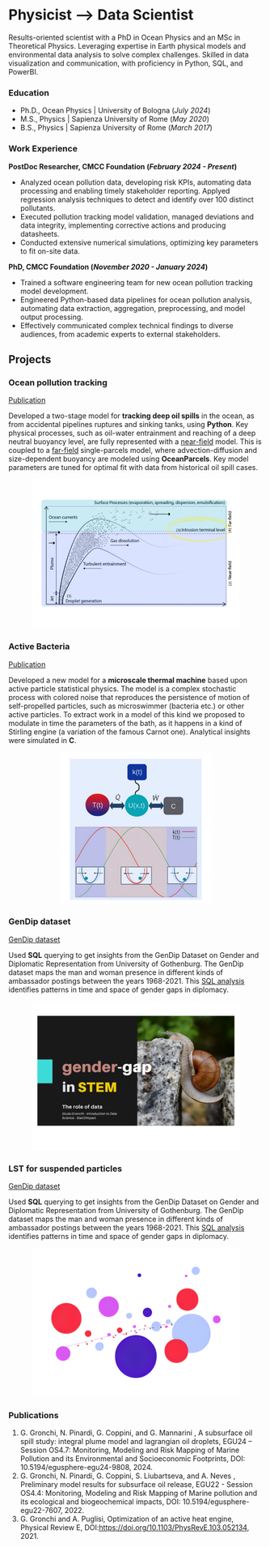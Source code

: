 # Physicist --> Data Scientist
Results-oriented scientist with a PhD in Ocean Physics and an MSc in Theoretical Physics. Leveraging expertise in Earth physical models and environmental data analysis to solve complex challenges. Skilled in data visualization and communication, with proficiency in Python, SQL, and PowerBI.

### Education
- Ph.D., Ocean Physics | University of Bologna (_July 2024_)
- M.S., Physics | Sapienza University of Rome (_May 2020_)
- B.S., Physics | Sapienza University of Rome (_March 2017_)

### Work Experience
**PostDoc Researcher, CMCC Foundation (_February 2024 - Present_)**
- Analyzed ocean pollution data, developing risk KPIs, automating data processing and enabling timely stakeholder reporting. Applyed regression analysis techniques to detect and identify over 100 distinct pollutants.
- Executed pollution tracking model validation, managed deviations and data integrity, implementing corrective actions and producing datasheets.
- Conducted extensive numerical simulations, optimizing key parameters to fit on-site data.


**PhD, CMCC Foundation (_November 2020 - January 2024_)**
- Trained a software engineering team for new ocean pollution tracking model development.
- Engineered Python-based data pipelines for ocean pollution analysis, automating data extraction, aggregation, preprocessing, and model output processing. 
- Effectively communicated complex technical findings to diverse audiences, from academic experts to external stakeholders.

## Projects
### Ocean pollution tracking
[Publication](https://meetingorganizer.copernicus.org/EGU24/EGU24-9808.html)

Developed a two-stage model for **tracking deep oil spills** in the ocean, as from accidental pipelines ruptures and sinking tanks, using **Python**. Key physical processes, such as oil-water entrainment and reaching of a deep neutral buoyancy level, are fully represented with a [near-field](https://github.com/GiuliaGronchi/NearParcels) model. This is coupled to a [far-field](https://github.com/GiuliaGronchi/FarParcels) single-parcels model, where advection-diffusion and size-dependent buoyancy are modeled using **OceanParcels**. Key model parameters are tuned for optimal fit with data from historical oil spill cases.
<p align="center">
  <img src="/assets/img/deep.png" alt="Images">
</p>

### Active Bacteria 
[Publication](https://journals.aps.org/pre/abstract/10.1103/PhysRevE.103.052134)

Developed a new model for a **microscale thermal machine** based upon active particle statistical physics. The model is a complex stochastic process with colored noise that reproduces the persistence of motion of self-propelled particles, such as microswimmer (bacteria etc.) or other active particles. To extract work in a model of this kind we proposed to modulate in time the parameters of the bath, as it happens in a kind of Stirling engine (a variation of the famous Carnot one). Analytical insights were simulated in **C**.
<p align="center">
  <img src="/assets/img/thermal_machine.png" alt="Images">
</p>

### GenDip dataset 
[GenDip dataset](https://www.gu.se/en/gendip/the-gendip-dataset-on-gender-and-diplomatic-representation)

Used **SQL** querying to get insights from the GenDip Dataset on Gender and Diplomatic Representation from University of Gothenburg.
The GenDip dataset maps the man and woman presence in different kinds of ambassador postings between the years 1968-2021. This [SQL analysis](https://github.com/GiuliaGronchi/GenDip) identifies
patterns in time and space of gender gaps in diplomacy.
<p align="center">
  <img src="/assets/img/gender_gap.png" alt="Images">
</p>

### LST for suspended particles
[GenDip dataset](https://www.gu.se/en/gendip/the-gendip-dataset-on-gender-and-diplomatic-representation)

Used **SQL** querying to get insights from the GenDip Dataset on Gender and Diplomatic Representation from University of Gothenburg.
The GenDip dataset maps the man and woman presence in different kinds of ambassador postings between the years 1968-2021. This [SQL analysis](https://github.com/GiuliaGronchi/GenDip) identifies
patterns in time and space of gender gaps in diplomacy.
<p align="center">
  <img src="/assets/img/laser.png" alt="Images">
</p>

### Publications
1. G. Gronchi, N. Pinardi, G. Coppini, and G. Mannarini , A subsurface oil spill study: integral plume model and lagrangian oil droplets, EGU24 – Session OS4.7: Monitoring, Modeling and Risk Mapping of Marine Pollution and its Environmental and Socioeconomic Footprints, DOI: 10.5194/egusphere-egu24-9808, 2024.
2. G. Gronchi, N. Pinardi, G. Coppini, S. Liubartseva, and A. Neves , Preliminary model results for subsurface oil release, EGU22 - Session OS4.4: Monitoring, Modeling and Risk Mapping of Marine pollution and its ecological and biogeochemical impacts, DOI: 10.5194/egusphere-egu22-7607, 2022.
3. G. Gronchi and A. Puglisi, Optimization of an active heat engine, Physical Review E, DOI:https://doi.org/10.1103/PhysRevE.103.052134, 2021.

